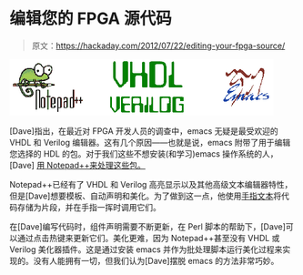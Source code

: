 # 编辑您的 FPGA 源代码

> 原文：<https://hackaday.com/2012/07/22/editing-your-fpga-source/>

![](img/3d372dfddc07585199e0cf9283524e94.png "FPGA")

[Dave]指出，在最近对 FPGA 开发人员的调查中，emacs 无疑是最受欢迎的 VHDL 和 Verilog 编辑器。这有几个原因——也就是说，emacs 附带了用于编辑您选择的 HDL 的包。对于我们这些不想安装(和学习)emacs 操作系统的人，[Dave] [用 Notepad++来处理这些包。](http://www.fpgarelated.com/showarticle/37.php)

Notepad++已经有了 VHDL 和 Verilog 高亮显示以及其他高级文本编辑器特性，但是[Dave]想要模板、自动声明和美化。为了做到这一点，他使用[手指文本](https://github.com/erinata/FingerText)将代码存储为片段，并在手指一挥时调用它们。

在[Dave]编写代码时，组件声明需要不断更新，在 Perl 脚本的帮助下，[Dave]可以通过点击热键来更新它们。美化更难，因为 Notepad++甚至没有 VHDL 或 Verilog 美化器插件。这是通过安装 emacs 并作为批处理脚本运行美化过程来实现的。没有人能拥有一切，但我们认为[Dave]摆脱 emacs 的方法非常巧妙。